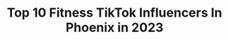 ---
title: Top 10 Fitness TikTok Influencers In Phoenix in 2023
description: >-
  Find top fitness TikTok influencers in Phoenix in 2023. Most popular hashtags: #fitness #phoenix #arizona #fyp.
platform: TikTok
hits: 16
text_top: See the most popular TikTok influencers on inBeat.
text_bottom: Our search engine aggregates 16 TikTok influencers like this in Phoenix, United States for you to connect with.
profiles:
  - username: "drmarkheisig"
    fullname: >-
      Mark Heisig
    bio: >-
      DM me on insta 👆 Integrative concussion doc 🧠 Work with me 👇
    location: "United States"
    followers: 3737
    engagement: 553
    commentsToLikes: 0.114457
    id: ck9fy5tmh9drn0j78pcyzggsr
    verified: false
    hashtags: "#health, #exercise, #hockey, #mtbi"
  - username: "romanbravoyoung"
    fullname: >-
      Roman Bravo-Young
    bio: >-
      
    location: "United States"
    followers: 94300
    engagement: 1281
    commentsToLikes: 0.007501
    id: ck977j7qk4fi50j782daxu3eu
    verified: false
    hashtags: "#wrestling, #foryou, #wrestler, #wrestlers"
  - username: "vibewnavi"
    fullname: >-
      Navi✨
    bio: >-
      ☬ I love Fitness💪🏽,Bhangra💃🏻,Exploring. Staying true to myself✨ Ig:naviiikk
    location: "United States"
    followers: 2553
    engagement: 818
    commentsToLikes: 0.063412
    id: cka63m16r4yc80i78urjbm5v5
    verified: false
    hashtags: "#punjabi, #nature, #desi, #sedona"
  - username: "kingabdul_ghost"
    fullname: >-
      kingabdul_Phoenix
    bio: >-
      Wazzzzzzaaa Follow my IG @kingabdul_phoenix
    location: "United States"
    followers: 41900
    engagement: 1751
    commentsToLikes: 0.020521
    id: ckcj12jt83ohd0j23gn747988
    verified: false
    hashtags: "#workout, #viral, #fit, #fitness"
  - username: "madsandmidnight"
    fullname: >-
      Madison
    bio: >-
      25 I like fitness + dogs @madsandmidnight
    location: "United States"
    followers: 3593
    engagement: 372
    commentsToLikes: 0.026582
    id: cka0of6zg3nyj0i78d2h6lw2h
    verified: false
    hashtags: "#workout, #doitbold, #dachshund, #dialitforward"
  - username: "_ya_boy_roy"
    fullname: >-
      Roy Ulrich
    bio: >-
      🍪Ya Boy Roy 💪CEO RUF Fitness 🎙The Ya Boy Roy Show Podcast
    location: "United States"
    followers: 13700
    engagement: 984
    commentsToLikes: 0.063124
    id: ck9jzkeuz95i60j78p98as31m
    verified: false
    hashtags: "#puppylove, #fyp, #showupshowoff, #duet"
  - username: "lauramrock"
    fullname: >-
      ❤️Mama Rock❤️
    bio: >-
      Never bored never boring💕mom, traveler✈️vegan🥑rule breaker😁always grateful🎉
    location: "United States"
    followers: 4875
    engagement: 926
    commentsToLikes: 0.298083
    id: ckbfbakyz37gl0j23rziwkk4l
    verified: false
    hashtags: "#beautiful, #justdoit, #trend, #fitness"
  - username: "asuntagaribay"
    fullname: >-
      Asunta Garibay
    bio: >-
      I’m a chef with personality and opinions!! Enjoy!
    location: "United States"
    followers: 9255
    engagement: 472
    commentsToLikes: 0.043255
    id: ckcjbj1z48zo00j23yycwvf3k
    verified: false
    hashtags: "#fyp, #foryoupage, #fitness, #foodie"
  - username: "leilaparnian"
    fullname: >-
      Leila Parnian
    bio: >-
      Full time Artist 👩🏻‍🎨 Love to lift 🏋🏻‍♀️ Comedy 🎭 Insta @leilaparnian
    location: "United States"
    followers: 14200
    engagement: 427
    commentsToLikes: 0.036167
    id: ckbktiuekoo4h0j23pemraffv
    verified: false
    hashtags: "#squat, #fit, #painting, #fitfam"
  - username: "bachatawithbain"
    fullname: >-
      bachatawithbain
    bio: >-
      “How-to” videos on YouTube! Bain Craddock IG: bachatawithbain
    location: "United States"
    followers: 54000
    engagement: 483
    commentsToLikes: 0.009173
    id: ckavilwanquur0j23ez31mmjc
    verified: false
    hashtags: "#baile, #dancer, #dans, #tempe"
---